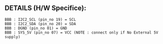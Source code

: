 

## DETAILS (H/W Specifice): 
    BBB : I2C2_SCL (pin_no 19) = SCL
    BBB : I2C2_SDA (pin_no 20) = SDA
    BBB : DGND (pin_no 01) = GND
    BBB : SYS_5V (pin_no 07) = VCC (NOTE : connect only if No External 5V supply)
